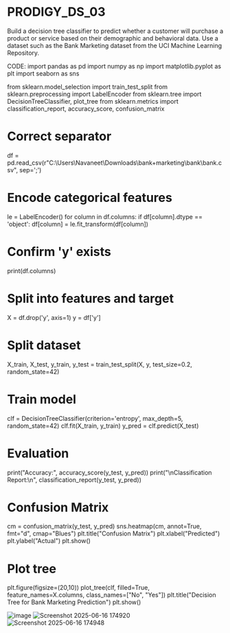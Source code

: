 # PRODIGY_DS_03
Build a decision tree classifier to predict whether a customer will purchase a product or service based on their demographic and behavioral data. Use a dataset such as the Bank Marketing dataset from the UCI Machine Learning Repository.

CODE:
import pandas as pd
import numpy as np
import matplotlib.pyplot as plt
import seaborn as sns

from sklearn.model_selection import train_test_split
from sklearn.preprocessing import LabelEncoder
from sklearn.tree import DecisionTreeClassifier, plot_tree
from sklearn.metrics import classification_report, accuracy_score, confusion_matrix

# Correct separator
df = pd.read_csv(r"C:\Users\Navaneet\Downloads\bank+marketing\bank\bank.csv", sep=';')

# Encode categorical features
le = LabelEncoder()
for column in df.columns:
    if df[column].dtype == 'object':
        df[column] = le.fit_transform(df[column])

# Confirm 'y' exists
print(df.columns)

# Split into features and target
X = df.drop('y', axis=1)
y = df['y']

# Split dataset
X_train, X_test, y_train, y_test = train_test_split(X, y, test_size=0.2, random_state=42)

# Train model
clf = DecisionTreeClassifier(criterion='entropy', max_depth=5, random_state=42)
clf.fit(X_train, y_train)
y_pred = clf.predict(X_test)

# Evaluation
print("Accuracy:", accuracy_score(y_test, y_pred))
print("\nClassification Report:\n", classification_report(y_test, y_pred))

# Confusion Matrix
cm = confusion_matrix(y_test, y_pred)
sns.heatmap(cm, annot=True, fmt="d", cmap="Blues")
plt.title("Confusion Matrix")
plt.xlabel("Predicted")
plt.ylabel("Actual")
plt.show()

# Plot tree
plt.figure(figsize=(20,10))
plot_tree(clf, filled=True, feature_names=X.columns, class_names=["No", "Yes"])
plt.title("Decision Tree for Bank Marketing Prediction")
plt.show()

![image](https://github.com/user-attachments/assets/4b46e1fc-5f95-44b0-bc78-d6800bcd5d3d)
![Screenshot 2025-06-16 174920](https://github.com/user-attachments/assets/49a68054-6f47-435b-8ba3-beab830d2bc9)
![Screenshot 2025-06-16 174948](https://github.com/user-attachments/assets/104464c8-26fa-4bfa-bb75-5b2b5e7cc4c1)
